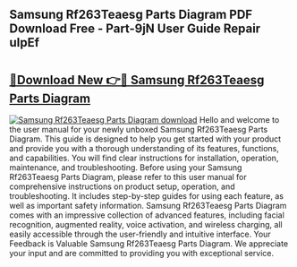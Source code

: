 ## Samsung Rf263Teaesg Parts Diagram PDF Download Free - Part-9jN User Guide Repair uIpEf

# <h2><a href="http://dfl3w5.blite.top/?on=Samsung+Rf263Teaesg+Parts+Diagram">🔗Download New 👉🔴 Samsung Rf263Teaesg Parts Diagram</a></h2>

[![Samsung Rf263Teaesg Parts Diagram download](https://i.imgur.com/lujVjoI.png)](http://dfl3w5.blite.top/?on=Samsung+Rf263Teaesg+Parts+Diagram)
Hello and welcome to the user manual for your newly unboxed Samsung Rf263Teaesg Parts Diagram. This guide is designed to help you get started with your product and provide you with a thorough understanding of its features, functions, and capabilities. You will find clear instructions for installation, operation, maintenance, and troubleshooting. Before using your Samsung Rf263Teaesg Parts Diagram, please refer to this user manual for comprehensive instructions on product setup, operation, and troubleshooting. It includes step-by-step guides for using each feature, as well as important safety information. Samsung Rf263Teaesg Parts Diagram comes with an impressive collection of advanced features, including facial recognition, augmented reality, voice activation, and wireless charging, all easily accessible through the user-friendly and intuitive interface. Your Feedback is Valuable Samsung Rf263Teaesg Parts Diagram. We appreciate your input and are committed to providing you with exceptional service.
